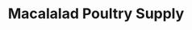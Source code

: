 ---
title: "Macalalad Poultry Supply"
url: /batangas-city/macalalad-poultry-supply/
shop: Großhandel
---
